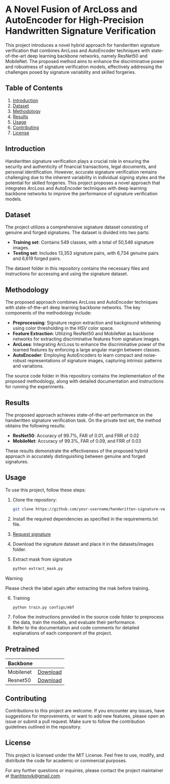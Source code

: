 # A Novel Fusion of ArcLoss and AutoEncoder for High-Precision Handwritten Signature Verification

This project introduces a novel hybrid approach for handwritten signature verification that combines ArcLoss and AutoEncoder techniques with state-of-the-art deep learning backbone networks, namely ResNet50 and MobileNet. The proposed method aims to enhance the discriminative power and robustness of signature verification models, effectively addressing the challenges posed by signature variability and skilled forgeries.

## Table of Contents

1. [Introduction](#introduction)
2. [Dataset](#dataset)
3. [Methodology](#methodology)
4. [Results](#results)
5. [Usage](#usage)
6. [Contributing](#contributing)
7. [License](#license)

## Introduction

Handwritten signature verification plays a crucial role in ensuring the security and authenticity of financial transactions, legal documents, and personal identification. However, accurate signature verification remains challenging due to the inherent variability in individual signing styles and the potential for skilled forgeries. This project proposes a novel approach that integrates ArcLoss and AutoEncoder techniques with deep learning backbone networks to improve the performance of signature verification models.

## Dataset

The project utilizes a comprehensive signature dataset consisting of genuine and forged signatures. The dataset is divided into two parts:

- **Training set**: Contains 549 classes, with a total of 50,546 signature images.
- **Testing set**: Includes 13,353 signature pairs, with 6,734 genuine pairs and 6,619 forged pairs.

The dataset folder in this repository contains the necessary files and instructions for accessing and using the signature dataset.

## Methodology

The proposed approach combines ArcLoss and AutoEncoder techniques with state-of-the-art deep learning backbone networks. The key components of the methodology include:

- **Preprocessing**: Signature region extraction and background whitening using color thresholding in the HSV color space.
- **Feature Extraction**: Utilizing ResNet50 and MobileNet as backbone networks for extracting discriminative features from signature images.
- **ArcLoss**: Integrating ArcLoss to enhance the discriminative power of the learned features by enforcing a large angular margin between classes.
- **AutoEncoder**: Employing AutoEncoders to learn compact and noise-robust representations of signature images, capturing intrinsic patterns and variations.

The source code folder in this repository contains the implementation of the proposed methodology, along with detailed documentation and instructions for running the experiments.

## Results

The proposed approach achieves state-of-the-art performance on the handwritten signature verification task. On the private test set, the method obtains the following results:

- **ResNet50**: Accuracy of 99.7%, FAR of 0.01, and FRR of 0.02
- **MobileNet**: Accuracy of 99.3%, FAR of 0.09, and FRR of 0.03

These results demonstrate the effectiveness of the proposed hybrid approach in accurately distinguishing between genuine and forged signatures.

## Usage

To use this project, follow these steps:

1. Clone the repository:

   ```bash
   git clone https://github.com/your-username/handwritten-signature-verification.git
2. Install the required dependencies as specified in the requirements.txt file.
3. [Request signature](https://forms.gle/NMvgMJrQ1TYmfbF89) 
4. Download the signature dataset and place it in the datasets/images folder.
5. Extract mask from signature
   ```bash 
   python extract_mask.py
> [!WARNING]  
> Please check the label again after extracting the mak before training.
6. Training 
   ```bash
   python train.py configs/mbf
7. Follow the instructions provided in the source code folder to preprocess the data, train the models, and evaluate their performance.
8. Refer to the documentation and code comments for detailed explanations of each component of the project.

## Pretrained
| Backbone      |                                                                                                   | 
|:--------------|:--------------------------------------------------------------------------------------------------|
| Mobilenet     | [Download](https://drive.google.com/file/d/1gEH_XUtj9YpsUpi1_0g4aD8PJfz9_G46/view?usp=sharing)    |
| Resnet50      | [Download](https://drive.google.com/file/d/1U31ZhVqrogyaDfv_2EnyVsTWYBhZ1Azc/view?usp=drive_link) |

## Contributing
Contributions to this project are welcome. If you encounter any issues, have suggestions for improvements, or want to add new features, please open an issue or submit a pull request. Make sure to follow the contribution guidelines outlined in the repository.

## License
This project is licensed under the MIT License. Feel free to use, modify, and distribute the code for academic or commercial purposes.

For any further questions or inquiries, please contact the project maintainer at thanhtonvk@gmail.com.
